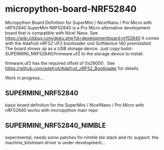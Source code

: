 # micropython-board-NRF52840
Micropython Board Definition for SuperMini / Nice!Nano / Pro Micro with nRF52840
SuperMini NRF52840 is a Pro Micro alternative development board that is compatible with Nice! Nano. See https://wiki.icbbuy.com/doku.php?id=developmentboard:nrf52840
It comes with the Adafruit nRF52 UF2 bootloader und Softdevice 140 preinstalled. 
The board shows up as a USB storage device. Just copy build-SUPERMINI_NRF52840/firmware.uf2 to the storage device to install.

firmware.uf2 has the required offset of 0x26000 . See https://github.com/adafruit/Adafruit_nRF52_Bootloader for details.

Work in progress...

## SUPERMINI_NRF52840 
basic board definition for the SuperMini / Nice!Nano / Pro Micro with nRF52840 works with micropython main repo

## SUPERMINI_NRF52840_NIMBLE
experimental, needs some patches for nimble ble stack and rtc support. the machine_bitstream driver is under development...
